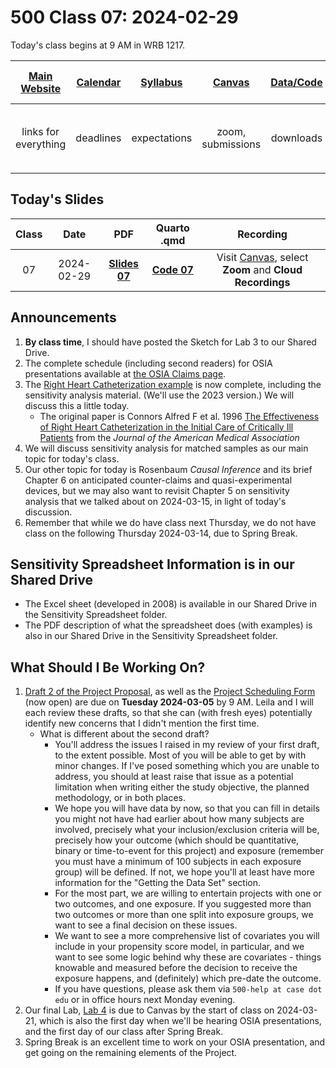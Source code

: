 # 500 Class 07: 2024-02-29

Today's class begins at 9 AM in WRB 1217.

[Main Website](https://thomaselove.github.io/500-2024/) | [Calendar](https://thomaselove.github.io/500-2024/calendar.html) | [Syllabus](https://thomaselove.github.io/500-syllabus-2024) | [Canvas](https://canvas.case.edu) | [Data/Code](https://github.com/THOMASELOVE/500-data) |  [Sources](https://github.com/THOMASELOVE/500-sources) | For help, email
:-----------: | :--------------: | :----------: | :---------: | :-------------: | :------: | :-----------: 
links for everything | deadlines | expectations | zoom, submissions | downloads | to read | `500-help` at `case` dot `edu`

## Today's Slides

Class | Date | PDF | Quarto .qmd | Recording
:---: | :--------: | :------: | :------: | :-------------:
07 | 2024-02-29 | **[Slides 07](https://github.com/THOMASELOVE/500-slides-2024/blob/main/500_slides07.pdf)** | **[Code 07](https://github.com/THOMASELOVE/500-slides-2024/blob/main/500_slides07.qmd)** | Visit [Canvas](https://canvas.case.edu/), select **Zoom** and **Cloud Recordings**

## Announcements

1. **By class time**, I should have posted the Sketch for Lab 3 to our Shared Drive.
2. The complete schedule (including second readers) for OSIA presentations available at [the OSIA Claims page](https://github.com/THOMASELOVE/500-osia-2024/blob/main/README.md).
3. The [Right Heart Catheterization example](https://github.com/THOMASELOVE/500-data/tree/master/rhc) is now complete, including the sensitivity analysis material. (We'll use the 2023 version.) We will discuss this a little today. 
    - The original paper is Connors Alfred F et al. 1996 [The Effectiveness of Right Heart Catheterization in the Initial Care of Critically Ill Patients](https://github.com/THOMASELOVE/500-classes-2023/blob/main/sources/articles/Connors%20et%20al%201996%20JAMA%20The%20Right%20Heart%20Catheterization%20Study.pdf) from the *Journal of the American Medical Association*
4. We will discuss sensitivity analysis for matched samples as our main topic for today's class.
5. Our other topic for today is Rosenbaum *Causal Inference* and its brief Chapter 6 on anticipated counter-claims and quasi-experimental devices, but we may also want to revisit Chapter 5 on sensitivity analysis that we talked about on 2024-03-15, in light of today's discussion.
6. Remember that while we do have class next Thursday, we do not have class on the following Thursday 2024-03-14, due to Spring Break.

## Sensitivity Spreadsheet Information is in our Shared Drive

- The Excel sheet (developed in 2008) is available in our Shared Drive in the Sensitivity Spreadsheet folder.
- The PDF description of what the spreadsheet does (with examples) is also in our Shared Drive in the Sensitivity Spreadsheet folder.

## What Should I Be Working On?

1. [Draft 2 of the Project Proposal](https://thomaselove.github.io/500-2024/proj500.html#the-project-proposal), as well as the [Project Scheduling Form](https://bit.ly/500-project-schedule-2024) (now open) are due on **Tuesday 2024-03-05** by 9 AM. Leila and I will each review these drafts, so that she can (with fresh eyes) potentially identify new concerns that I didn't mention the first time.
    - What is different about the second draft?
        - You'll address the issues I raised in my review of your first draft, to the extent possible. Most of you will be able to get by with minor changes. If I've posed something which you are unable to address, you should at least raise that issue as a potential limitation when writing either the study objective, the planned methodology, or in both places.
        - We hope you will have data by now, so that you can fill in details you might not have had earlier about how many subjects are involved, precisely what your inclusion/exclusion criteria will be, precisely how your outcome (which should be quantitative, binary or time-to-event for this project) and exposure (remember you must have a minimum of 100 subjects in each exposure group) will be defined. If not, we hope you'll at least have more information for the "Getting the Data Set" section.
        - For the most part, we are willing to entertain projects with one or two outcomes, and one exposure. If you suggested more than two outcomes or more than one split into exposure groups, we want to see a final decision on these issues.
        - We want to see a more comprehensive list of covariates you will include in your propensity score model, in particular, and we want to see some logic behind why these are covariates - things knowable and measured before the decision to receive the exposure happens, and (definitely) which pre-date the outcome.
        - If you have questions, please ask them via `500-help at case dot edu` or in office hours next Monday evening.
2. Our final Lab, [Lab 4](https://thomaselove.github.io/500-2024/lab4.html) is due to Canvas by the start of class on 2024-03-21, which is also the first day when we'll be hearing OSIA presentations, and the first day of our class after Spring Break.
3. Spring Break is an excellent time to work on your OSIA presentation, and get going on the remaining elements of the Project.
